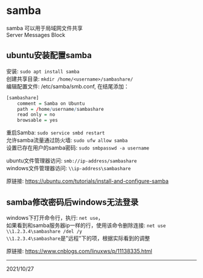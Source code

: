 # samba

samba 可以用于局域网文件共享  
Server Messages Block  

## ubuntu安装配置samba
安装: `sudo apt install samba`  
创建共享目录: `mkdir /home/<username>/sambashare/`  
编辑配置文件: /etc/samba/smb.conf, 在结尾添加：  
```r
[sambashare]
    comment = Samba on Ubuntu
    path = /home/username/sambashare
    read only = no
    browsable = yes
```
重启Samba: `sudo service smbd restart`  
允许samba流量通过防火墙: `sudo ufw allow samba`  
设置已存在用户的samba密码: `sudo smbpasswd -a username`  

ubuntu文件管理器访问: `smb://ip-address/sambashare`  
windows文件管理器访问: `\\ip-address\sambashare`  

原链接: https://ubuntu.com/tutorials/install-and-configure-samba  


## samba修改密码后windows无法登录
windows下打开命令行，执行: `net use`，  
如果看到和samba服务器ip一样的行，使用该命令删除连接: `net use \\1.2.3.4\sambashare /del /y`  
`\\1.2.3.4\sambashare`是"远程"下的项，根据实际看到的调整  

原链接: https://www.cnblogs.com/linuxws/p/11138335.html  


---
2021/10/27  
